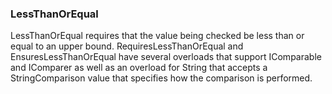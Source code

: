 ### LessThanOrEqual

LessThanOrEqual requires that the value being checked be less than or
equal to an upper bound. RequiresLessThanOrEqual and EnsuresLessThanOrEqual
have several overloads that support IComparable<T> and IComparer<T> as well as 
an overload for String that accepts a StringComparison value that specifies how 
the comparison is performed.
